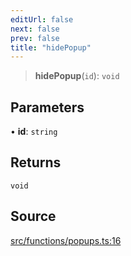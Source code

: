 ```yaml
---
editUrl: false
next: false
prev: false
title: "hidePopup"
---
```


> **hidePopup**(`id`): `void`

## Parameters

• **id**: `string`

## Returns

`void`

## Source

[src/functions/popups.ts:16](https://github.com/relishinc/dill-pixel/blob/10f512f7f577ca5e74162827f11215b28df5ca97/src/functions/popups.ts#L16)
